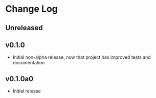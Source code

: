 # Change Log

## Unreleased

## v0.1.0

* Initial non-alpha release, now that project has improved tests and
documentation

## v0.1.0a0

* Initial release
